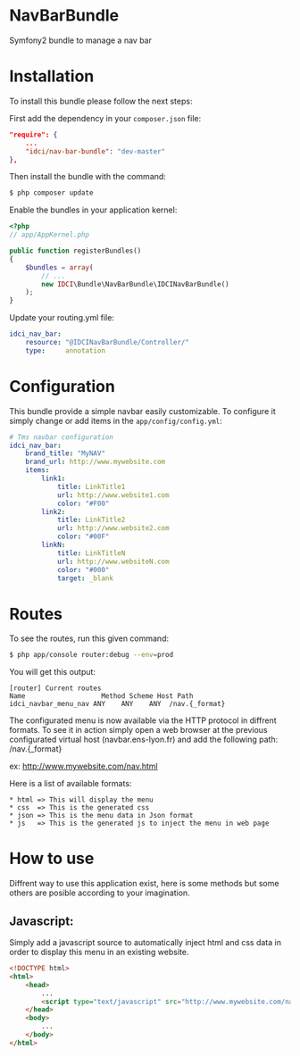 NavBarBundle
============

Symfony2 bundle to manage a nav bar


Installation
============

To install this bundle please follow the next steps:

First add the dependency in your `composer.json` file:

```json
"require": {
    ...
    "idci/nav-bar-bundle": "dev-master"
},
```

Then install the bundle with the command:

```sh
$ php composer update
```

Enable the bundles in your application kernel:

```php
<?php
// app/AppKernel.php

public function registerBundles()
{
    $bundles = array(
        // ...
        new IDCI\Bundle\NavBarBundle\IDCINavBarBundle()
    );
}
```

Update your routing.yml file:

```yml
idci_nav_bar:
    resource: "@IDCINavBarBundle/Controller/"
    type:     annotation
```


Configuration
=============

This bundle provide a simple navbar easily customizable.
To configure it simply change or add items in the `app/config/config.yml`:

```yml
# Tms navbar configuration
idci_nav_bar:
    brand_title: "MyNAV"
    brand_url: http://www.mywebsite.com
    items:
        link1:
            title: LinkTitle1
            url: http://www.website1.com
            color: "#F00"
        link2:
            title: LinkTitle2
            url: http://www.website2.com
            color: "#00F"
        linkN:
            title: LinkTitleN
            url: http://www.websiteN.com
            color: "#000"
            target: _blank
```


Routes
======

To see the routes, run this given command:

```sh
$ php app/console router:debug --env=prod
```

You will get this output:

    [router] Current routes
    Name                   Method Scheme Host Path
    idci_navbar_menu_nav ANY    ANY    ANY  /nav.{_format}

The configurated menu is now available via the HTTP protocol in diffrent formats.
To see it in action simply open a web browser at the previous configurated
virtual host (navbar.ens-lyon.fr) and add the following path: /nav.{_format}

ex: http://www.mywebsite.com/nav.html

Here is a list of available formats:

    * html => This will display the menu
    * css  => This is the generated css
    * json => This is the menu data in Json format
    * js   => This is the generated js to inject the menu in web page


How to use
==========

Diffrent way to use this application exist, here is some methods but some others
are posible according to your imagination.

Javascript:
-----------

Simply add a javascript source to automatically inject html and css data in order
to display this menu in an existing website.

```html
<!DOCTYPE html>
<html>
    <head>
        ...
        <script type="text/javascript" src="http://www.mywebsite.com/nav.js"></script>
    </head>
    <body>
        ...
    </body>
</html>
```
